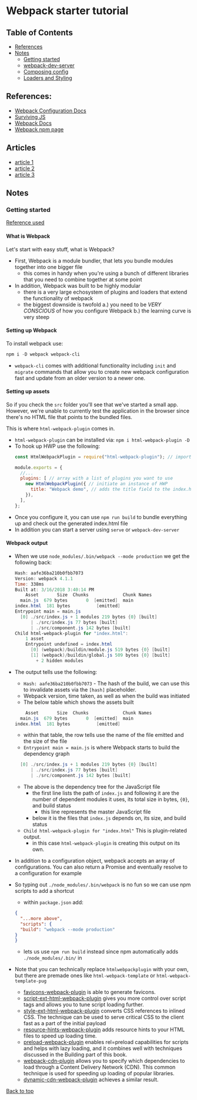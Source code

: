 # Webpack starter tutorial

## Table of Contents

- [References](#references)
- [Notes](#notes)
  - [Getting started](#getting-started)
  - [webpack-dev-server](docs/webpack-dev-server.md)
  - [Composing config](docs/composing-config.md)
  - [Loaders and Styling](docs/loaders-styling.md)

## References:

- [Webpack Configuration Docs](https://webpack.js.org/configuration/)
- [Surviving JS](https://survivejs.com/webpack/developing/getting-started/)
- [Webpack Docs](https://webpack.js.org/guides/getting-started/)
- [Webpack npm page](https://www.npmjs.com/package/webpack)

## Articles

- [article 1](https://hackernoon.com/a-tale-of-webpack-4-and-how-to-finally-configure-it-in-the-right-way-4e94c8e7e5c1)
- [article 2](https://medium.freecodecamp.org/how-to-combine-webpack-4-and-babel-7-to-create-a-fantastic-react-app-845797e036ff)
- [article 3](https://wanago.io/2018/07/16/webpack-4-course-part-two-webpack-4-course-part-two-loaders/)

## Notes

### Getting started

[Reference used](https://survivejs.com/webpack/developing/getting-started/)

#### What is Webpack

Let's start with easy stuff, what is Webpack?

- First, Webpack is a module bundler, that lets you bundle modules together into one bigger file
  - this comes in handy when you're using a bunch of different libraries that you need to combine together at some point
- In addition, Webpack was built to be highly modular
  - there is a very large echosystem of plugins and loaders that extend the functionality of webpack
  - the biggest downside is twofold
    a.) you need to be *VERY CONSCIOUS* of how you configure Webpack
    b.) the learning curve is very steep

#### Setting up Webpack

To install webpack use:
```powershell
npm i -D webpack webpack-cli
```
- `webpack-cli` comes with additional functionality including `init` and `migrate` commands that allow you to create new webpack configuration fast and update from an older version to a newer one.

#### Setting up assets

So if you check the `src` folder you'll see that we've started a small app. However, we're unable to currently test the application in the browser since there's no  HTML file that points to the bundled files.

This is where `html-webpack-plugin` comes in.

- `html-webpack-plugin` can be installed via: `npm i html-webpack-plugin -D`
- To hook up HWP use the following:
  ```js
  const HtmlWebpackPlugin = require("html-webpack-plugin"); // import the plugin

  module.exports = {
    //...
    plugins: [ // array with a list of plugins you want to use
      new HtmlWebpackPlugin({ // initiate an instance of HWP
        title: "Webpack demo", // adds the title field to the index.html file that's to be generated
      }),
    ],
  };
  ```
- Once you configure it, you can use `npm run build` to bundle everything up and check out the generated index.html file
- In addition you can start a server using `serve` or `webpack-dev-server`

#### Webpack output

- When we use `node_modules/.bin/webpack --mode production` we get the following back:
  ```PowerShell
  Hash: aafe36ba210b0fbb7073
  Version: webpack 4.1.1
  Time: 338ms
  Built at: 3/16/2018 3:40:14 PM
      Asset       Size  Chunks             Chunk Names
    main.js  679 bytes       0  [emitted]  main
  index.html  181 bytes          [emitted]
  Entrypoint main = main.js
    [0] ./src/index.js + 1 modules 219 bytes {0} [built]
        | ./src/index.js 77 bytes [built]
        | ./src/component.js 142 bytes [built]
  Child html-webpack-plugin for "index.html":
      1 asset
      Entrypoint undefined = index.html
        [0] (webpack)/buildin/module.js 519 bytes {0} [built]
        [1] (webpack)/buildin/global.js 509 bytes {0} [built]
          + 2 hidden modules
  ```
- The output tells use the following:
  - `Hash: aafe36ba210b0fbb7073` - The hash of the build, we can use this to invalidate assets via the `[hash]` placeholder.
  - Webpack version, time taken, as well as when the build was initiated
  - The below table which shows the assets built
  ```PowerShell
      Asset       Size  Chunks             Chunk Names
    main.js  679 bytes       0  [emitted]  main
  index.html  181 bytes          [emitted]
  ```
    - within that table, the row tells use the name of the file emitted and the size of the file
  - `Entrypoint main = main.js` is where Webpack starts to build the dependency graph
  ```PowerShell
    [0] ./src/index.js + 1 modules 219 bytes {0} [built]
        | ./src/index.js 77 bytes [built]
        | ./src/component.js 142 bytes [built]
  ```
  - The above is the dependency tree for the JavaScript file
    - the first line lists the path of `index.js` and following it are the number of dependent modules it uses, its total size in bytes, `{0}`, and build status
      - this line represents the master JavaScript file
    - below it is the files that `index.js` depends on, its size, and build status
  - `Child html-webpack-plugin for "index.html"`  This is plugin-related output.
    - in this case `html-webpack-plugin` is creating this output on its own.

- In addition to a configuration object, webpack accepts an array of configurations. You can also return a Promise and eventually resolve to a configuration for example
- So typing out `./node_modules/.bin/webpack` is no fun so we can use npm scripts to add a shortcut
  - within `package.json` add:
  ```JSON
  {
    "...more above",
    "scripts": {
    "build": "webpack --mode production"
  }
  }
  ```
  - lets us use `npm run build` instead since npm automatically adds `./node_modules/.bin/` in
- Note that you can technically replace `htmlwebpackplugin` with your own, but there are premade ones like `html-webpack-template` or `html-webpack-template-pug`
  - [favicons-webpack-plugin](https://www.npmjs.com/package/favicons-webpack-plugin) is able to generate favicons.
  - [script-ext-html-webpack-plugin](https://www.npmjs.com/package/script-ext-html-webpack-plugin) gives you more control over script tags and allows you to tune script loading further.
  - [style-ext-html-webpack-plugin](https://www.npmjs.com/package/style-ext-html-webpack-plugin) converts CSS references to inlined CSS. The technique can be used to serve critical CSS to the client fast as a part of the initial payload
  - [resource-hints-webpack-plugin](https://www.npmjs.com/package/resource-hints-webpack-plugin) adds resource hints to your HTML files to speed up loading time.
  - [preload-webpack-plugin](https://www.npmjs.com/package/preload-webpack-plugin) enables rel=preload capabilities for scripts and helps with lazy loading, and it combines well with techniques discussed in the Building part of this book.
  - [webpack-cdn-plugin](https://www.npmjs.com/package/webpack-cdn-plugin) allows you to specify which dependencies to load through a Content Delivery Network (CDN). This common technique is used for speeding up loading of popular libraries.
  - [dynamic-cdn-webpack-plugin](https://www.npmjs.com/package/dynamic-cdn-webpack-plugin) achieves a similar result.

[Back to top](#table-of-contents)